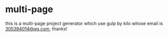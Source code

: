 # multi-page
this is a multi-page project generator which use gulp by kilo whose email is 305384014@qq.com, thanks!
